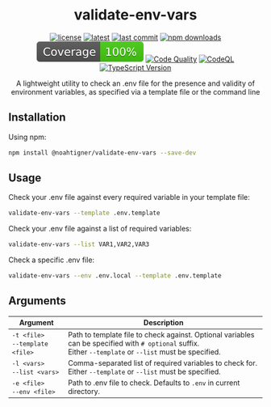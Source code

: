 <h1 align="center">validate-env-vars</h1>

<div align="center">

[![license](https://img.shields.io/badge/license-MIT-blue.svg)](https://github.com/noahtigner/validate-env-vars/blob/HEAD/LICENSE)
[![latest](https://img.shields.io/npm/v/@noahtigner/validate-env-vars/latest.svg)](https://www.npmjs.com/package/@noahtigner/validate-env-vars)
[![last commit](https://img.shields.io/github/last-commit/noahtigner/validate-env-vars.svg)](https://github.com/noahtigner/validate-env-vars/)
[![npm downloads](https://img.shields.io/npm/dm/@noahtigner/validate-env-vars.svg)](https://www.npmjs.com/package/@noahtigner/validate-env-vars) \
[![Coverage](./badges/coverage.svg)](./badges/coverage.svg)
[![Code Quality](https://github.com/noahtigner/validate-env-vars/actions/workflows/quality.yml/badge.svg)](https://github.com/noahtigner/validate-env-vars/actions/workflows/quality.yml)
[![CodeQL](https://github.com/noahtigner/validate-env-vars/actions/workflows/codeql.yml/badge.svg)](https://github.com/noahtigner/validate-env-vars/actions/workflows/codeql.yml)
[![TypeScript Version](https://img.shields.io/github/package-json/dependency-version/rosswilliams/ts-case-convert/dev/typescript.svg)](https://github.com/noahtigner/validate-env-vars/blob/main/package.json#L112)

</div>

<p align="center">
    A lightweight utility to check an .env file for the presence and validity of environment variables, as specified via a template file or the command line
</p>

## Installation

Using npm:

```bash
npm install @noahtigner/validate-env-vars --save-dev
```

## Usage

Check your .env file against every required variable in your template file:

```bash
validate-env-vars --template .env.template
```

Check your .env file against a list of required variables:

```bash
validate-env-vars --list VAR1,VAR2,VAR3
```

Check a specific .env file:

```bash
validate-env-vars --env .env.local --template .env.template
```

## Arguments

| Argument                            | Description                                                                                                                                                  |
| ----------------------------------- | ------------------------------------------------------------------------------------------------------------------------------------------------------------ |
| `-t <file>`<br/>`--template <file>` | Path to template file to check against. Optional variables can be specified with `# optional` suffix.<br/>Either `--template` or `--list` must be specified. |
| `-l <vars>`<br/>`--list <vars>`     | Comma-separated list of required variables to check for.<br/>Either `--template` or `--list` must be specified.                                              |
| `-e <file>`<br/>`--env <file>`      | Path to .env file to check. Defaults to `.env` in current directory.                                                                                         |
